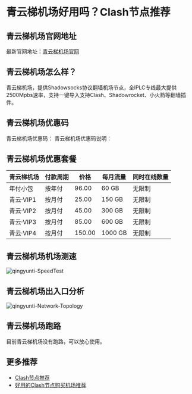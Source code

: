 # 青云梯机场好用吗？Clash节点推荐

## 青云梯机场官网地址
最新官网地址：[青云梯机场官网](https://ct.affxc.com/qingyunti/)

## 青云梯机场怎么样？
青云梯机场，提供Shadowsocks协议翻墙机场节点，全IPLC专线最大提供2500Mpbs速率，支持一键导入支持Clash、Shadowrocket、小火箭等翻墙插件。

## 青云梯机场优惠码
青云梯机场优惠码：
青云梯机场优惠码说明：

## 青云梯机场优惠套餐

| 青云梯机场   | 付款周期 | 价格     | 每月流量    | 同时在线数量 |
|---------|------|--------|---------|--------|
| 年付小包    | 按年付  | 96.00  | 60 GB   | 无限制    |
| 青云·VIP1 | 按月付  | 25.00  | 150 GB  | 无限制    |
| 青云·VIP2 | 按月付  | 45.00  | 300 GB  | 无限制    |
| 青云·VIP3 | 按月付  | 85.00  | 600 GB  | 无限制    |
| 青云·VIP4 | 按月付  | 150.00 | 1000 GB | 无限制    |

## 青云梯机场机场测速

![qingyunti-SpeedTest](https://github.com/user-attachments/assets/5b6914de-44cb-42b5-8d86-dfea09e78c73)


## 青云梯机场出入口分析

![qingyunti-Network-Topology](https://github.com/user-attachments/assets/b1245cc3-b333-4c80-badf-d65c9f7ddb21)


## 青云梯机场跑路
目前青云梯机场没有跑路，可以放心使用。

## 更多推荐
 - [Clash节点推荐](https://github.com/clashdownload/Clash)
 - [好用的Clash节点购买机场推荐](https://clash.top/node/?utm_source=github&utm_medium=clashdownload-details)
